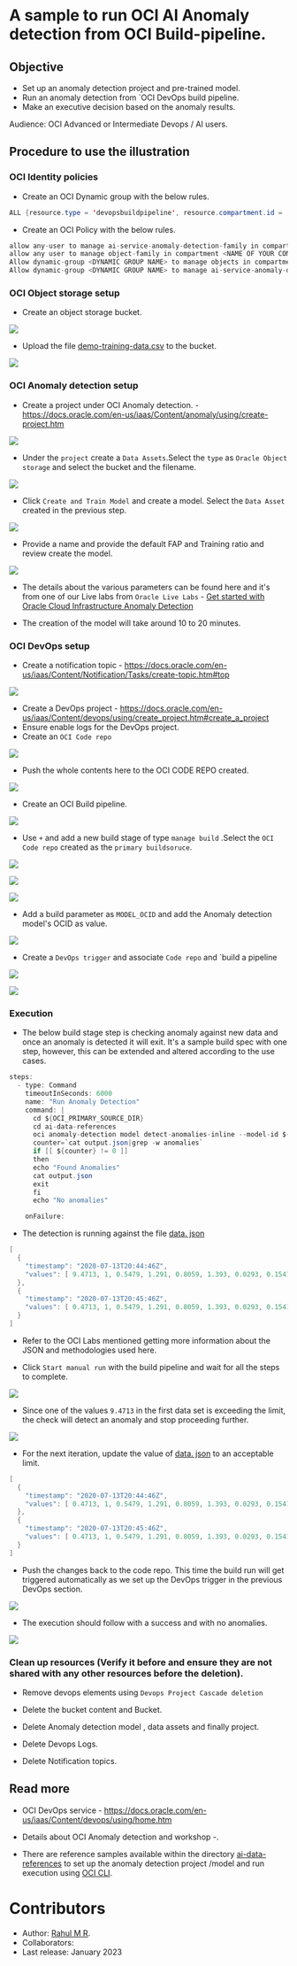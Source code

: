 # A sample to run OCI AI Anomaly detection from OCI Build-pipeline.


Objective
---
- Set up an anomaly detection project and pre-trained model.
- Run an anomaly detection from `OCI DevOps build pipeline.
- Make an executive decision based on the anomaly results.

Audience: OCI Advanced or Intermediate Devops / AI users.

Procedure to use the illustration
-------

### OCI Identity policies

- Create an OCI Dynamic group with the below rules.

```java
ALL {resource.type = 'devopsbuildpipeline', resource.compartment.id = 'OCID OF YOUR COMPARTMENT'}
```

- Create an OCI Policy with the below rules.

```java
allow any-user to manage ai-service-anomaly-detection-family in compartment <NAME OF YOUR COMPARTMENT>
allow any user to manage object-family in compartment <NAME OF YOUR COMPARTMENT>
Allow dynamic-group <DYNAMIC GROUP NAME> to manage objects in compartment <NAME OF YOUR COMPARTMENT>
Allow dynamic-group <DYNAMIC GROUP NAME> to manage ai-service-anomaly-detection-family in tenancy
```

### OCI Object storage setup

- Create an object storage bucket.

![](images/oci-object-bucket.png)

- Upload the file [demo-training-data.csv](./ai-data-references/demo-training-data.csv) to the bucket.

![](images/oci-bucket-content.png)


### OCI Anomaly detection setup

- Create a project under OCI Anomaly detection. - https://docs.oracle.com/en-us/iaas/Content/anomaly/using/create-project.htm

![](images/oci-anomaly-project.png)

- Under the `project` create a `Data Assets`.Select the `type` as `Oracle Object storage` and select the bucket and the filename.

![](images/oci-ai-datasset.png)

- Click `Create and Train Model` and create a model. Select the `Data Asset` created in the previous step.

![](images/oci-create-model.png)

- Provide a name and provide the default FAP and Training ratio and review create the model.

![](images/oci-train-model-create.png)

- The details about the various parameters can be found here and it's from one of our Live labs from `Oracle Live Labs` - [Get started with Oracle Cloud Infrastructure Anomaly Detection](https://apexapps.oracle.com/pls/apex/r/dbpm/livelabs/run-workshop?p210_wid=819&p210_wec=&session=107963899615339)

- The creation of the model will take around 10 to 20 minutes.

### OCI DevOps setup

- Create a notification topic - https://docs.oracle.com/en-us/iaas/Content/Notification/Tasks/create-topic.htm#top

![](images/oci-notification-topic.png)

- Create a DevOps project - https://docs.oracle.com/en-us/iaas/Content/devops/using/create_project.htm#create_a_project
- Ensure enable logs for the DevOps project.
- Create an `OCI Code repo`

![](images/oci-code-repo.png)

- Push the whole contents here to the OCI CODE REPO created.

![](images/oci-code-files.png)

- Create an OCI Build pipeline.

![](images/oci-buildpipeline.png)

- Use `+` and add a new build stage of type `manage build` .Select the `OCI Code repo` created as the `primary buildsoruce`.

![](images/oci-build-stage-1.png)

![](images/oci-build-stage-2.png)

![](images/oci-build-stage-3.png)

- Add a build parameter as `MODEL_OCID` and add the Anomaly detection model's OCID as value.

![](images/oci-build-params.png)

- Create a `DevOps trigger` and associate `Code repo` and `build a pipeline

![](images/oci-trigger-1.png)

![](images/oci-trigger-2.png)


### Execution

- The below build stage step is checking anomaly against new data and once an anomaly is detected it will exit. It's a sample build spec with one step, however, this can be extended and altered according to the use cases.

```java
steps:
  - type: Command
    timeoutInSeconds: 6000
    name: "Run Anomaly Detection"
    command: |
      cd ${OCI_PRIMARY_SOURCE_DIR}
      cd ai-data-references
      oci anomaly-detection model detect-anomalies-inline --model-id ${MODEL_OCID} --data file://data.json --signal-names file://signal-names.json >output.json
      counter=`cat output.json|grep -w anomalies`
      if [[ ${counter} != 0 ]]
      then
      echo "Found Anomalies"
      cat output.json
      exit
      fi
      echo "No anomalies"

    onFailure:
```

- The detection is running against the file [data. json](./ai-data-references/data.json)

```java
[
  {
    "timestamp": "2020-07-13T20:44:46Z",
    "values": [ 9.4713, 1, 0.5479, 1.291, 0.8059, 1.393, 0.0293, 0.1541, 0.2611,0.4098]
  },
  {
    "timestamp": "2020-07-13T20:45:46Z",
    "values": [ 0.4713, 1, 0.5479, 1.291, 0.8059, 1.393, 0.0293, 0.1541, 0.2611,0.4098]
  }
]
```

- Refer to the OCI Labs mentioned getting more information about the JSON and methodologies used here.

- Click `Start manual run` with the build pipeline and wait for all the steps to complete.

![](images/oci-build-manual-run.png)

- Since one of the values `9.4713` in the first data set is exceeding the limit, the check will detect an anomaly and stop proceeding further.

![](images/oci-buildrun-with-anomalies.png)


- For the next iteration, update the value of [data. json](./ai-data-references/data.json) to an acceptable limit.

```java
[
  {
    "timestamp": "2020-07-13T20:44:46Z",
    "values": [ 0.4713, 1, 0.5479, 1.291, 0.8059, 1.393, 0.0293, 0.1541, 0.2611,0.4098]
  },
  {
    "timestamp": "2020-07-13T20:45:46Z",
    "values": [ 0.4713, 1, 0.5479, 1.291, 0.8059, 1.393, 0.0293, 0.1541, 0.2611,0.4098]
  }
]
```
- Push the changes back to the code repo. This time the build run will get triggered automatically as we set up the DevOps trigger in the previous DevOps section.


![](images/oci-devops-trigger.png)

- The execution should follow with a success and with no anomalies.

![](images/oci-build-with-no-anomaly.png)


### Clean up resources (Verify it before and ensure they are  not shared with any other resources before the deletion).

- Remove devops elements using `Devops Project Cascade deletion`

- Delete the bucket content and Bucket.

- Delete Anomaly detection model , data assets and finally project.

- Delete Devops Logs.

- Delete Notification topics.

Read more
---

- OCI DevOps service - https://docs.oracle.com/en-us/iaas/Content/devops/using/home.htm
- Details about OCI Anomaly detection and workshop -.

- There are reference samples available within the directory [ai-data-references](ai-data-references) to set up the anomaly detection project /model and run execution using [OCI CLI](https://apexapps.oracle.com/pls/apex/r/dbpm/livelabs/run-workshop?p210_wid=819&p210_wec=&session=107963899615339).

Contributors
===========

- Author: [Rahul M R](https://github.com/RahulMR42).
- Collaborators:
- Last release: January 2023


